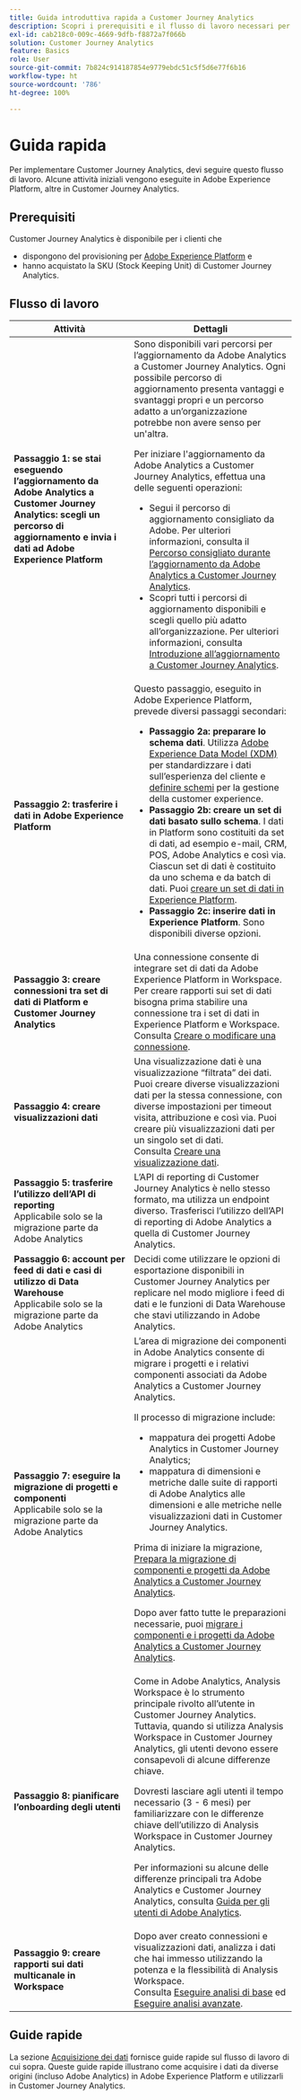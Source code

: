 ```yaml
---
title: Guida introduttiva rapida a Customer Journey Analytics
description: Scopri i prerequisiti e il flusso di lavoro necessari per implementare Customer Journey Analytics.
exl-id: cab218c0-009c-4669-9dfb-f8872a7f066b
solution: Customer Journey Analytics
feature: Basics
role: User
source-git-commit: 7b824c914187854e9779ebdc51c5f5d6e77f6b16
workflow-type: ht
source-wordcount: '786'
ht-degree: 100%

---
```


# Guida rapida

Per implementare Customer Journey Analytics, devi seguire questo flusso di lavoro. Alcune attività iniziali vengono eseguite in Adobe Experience Platform, altre in Customer Journey Analytics.

## Prerequisiti

Customer Journey Analytics è disponibile per i clienti che

* dispongono del provisioning per [Adobe Experience Platform](https://www.adobe.com/it/experience-platform.html) e
* hanno acquistato la SKU (Stock Keeping Unit) di Customer Journey Analytics.

## Flusso di lavoro

| Attività | Dettagli |
| --- | --- |
| **Passaggio 1: se stai eseguendo l’aggiornamento da Adobe Analytics a Customer Journey Analytics: scegli un percorso di aggiornamento e invia i dati ad Adobe Experience Platform** | Sono disponibili vari percorsi per l’aggiornamento da Adobe Analytics a Customer Journey Analytics. Ogni possibile percorso di aggiornamento presenta vantaggi e svantaggi propri e un percorso adatto a un’organizzazione potrebbe non avere senso per un&#39;altra. <p>Per iniziare l&#39;aggiornamento da Adobe Analytics a Customer Journey Analytics, effettua una delle seguenti operazioni:</p><ul><li>Segui il percorso di aggiornamento consigliato da Adobe. Per ulteriori informazioni, consulta il [Percorso consigliato durante l’aggiornamento da Adobe Analytics a Customer Journey Analytics](/help/getting-started/cja-upgrade/cja-upgrade-recommendations.md).</li><li>Scopri tutti i percorsi di aggiornamento disponibili e scegli quello più adatto all’organizzazione. Per ulteriori informazioni, consulta [Introduzione all’aggiornamento a Customer Journey Analytics](/help/getting-started/cja-upgrade/cja-upgrade-getstarted.md).</li></ul> |
| **Passaggio 2: trasferire i dati in Adobe Experience Platform** | Questo passaggio, eseguito in Adobe Experience Platform, prevede diversi passaggi secondari:<ul><li>**Passaggio 2a: preparare lo schema dati**. Utilizza [Adobe Experience Data Model (XDM)](https://experienceleague.adobe.com/docs/experience-platform/xdm/home.html?lang=it) per standardizzare i dati sull’esperienza del cliente e [definire schemi](https://experienceleague.adobe.com/docs/experience-platform/xdm/tutorials/create-schema-ui.html?lang=it) per la gestione della customer experience.</li><li>**Passaggio 2b: creare un set di dati basato sullo schema**. I dati in Platform sono costituiti da set di dati, ad esempio e-mail, CRM, POS, Adobe Analytics e così via. Ciascun set di dati è costituito da uno schema e da batch di dati. Puoi [creare un set di dati in Experience Platform](https://experienceleague.adobe.com/docs/platform-learn/getting-started-for-data-architects-and-data-engineers/create-datasets.html?lang=it).</li><li>**Passaggio 2c: inserire dati in Experience Platform**. Sono disponibili diverse opzioni.</li></ul> |
| **Passaggio 3: creare connessioni tra set di dati di Platform e Customer Journey Analytics** | Una connessione consente di integrare set di dati da Adobe Experience Platform in Workspace. Per creare rapporti sui set di dati bisogna prima stabilire una connessione tra i set di dati in Experience Platform e Workspace.<br>Consulta [Creare o modificare una connessione](/help/connections/create-connection.md). |
| **Passaggio 4: creare visualizzazioni dati** | Una visualizzazione dati è una visualizzazione “filtrata” dei dati. Puoi creare diverse visualizzazioni dati per la stessa connessione, con diverse impostazioni per timeout visita, attribuzione e così via. Puoi creare più visualizzazioni dati per un singolo set di dati.<br>Consulta [Creare una visualizzazione dati](/help/data-views/create-dataview.md). |
| **Passaggio 5: trasferire l’utilizzo dell’API di reporting**</br> Applicabile solo se la migrazione parte da Adobe Analytics | L’API di reporting di Customer Journey Analytics è nello stesso formato, ma utilizza un endpoint diverso. Trasferisci l’utilizzo dell’API di reporting di Adobe Analytics a quella di Customer Journey Analytics. |
| **Passaggio 6: account per feed di dati e casi di utilizzo di Data Warehouse**</br> Applicabile solo se la migrazione parte da Adobe Analytics | Decidi come utilizzare le opzioni di esportazione disponibili in Customer Journey Analytics per replicare nel modo migliore i feed di dati e le funzioni di Data Warehouse che stavi utilizzando in Adobe Analytics. <!-- link to docs Rob is creating --> |
| **Passaggio 7: eseguire la migrazione di progetti e componenti**</br> Applicabile solo se la migrazione parte da Adobe Analytics | L’area di migrazione dei componenti in Adobe Analytics consente di migrare i progetti e i relativi componenti associati da Adobe Analytics a Customer Journey Analytics.<p>Il processo di migrazione include:</p><ul><li>mappatura dei progetti Adobe Analytics in Customer Journey Analytics;</li><li>mappatura di dimensioni e metriche dalle suite di rapporti di Adobe Analytics alle dimensioni e alle metriche nelle visualizzazioni dati in Customer Journey Analytics.</li></ul><p>Prima di iniziare la migrazione, [Prepara la migrazione di componenti e progetti da Adobe Analytics a Customer Journey Analytics](https://experienceleague.adobe.com/docs/analytics/admin/admin-tools/component-migration/prepare-component-migration.html?lang=it).</p><p>Dopo aver fatto tutte le preparazioni necessarie, puoi [migrare i componenti e i progetti da Adobe Analytics a Customer Journey Analytics](https://experienceleague.adobe.com/docs/analytics/admin/admin-tools/component-migration/component-migration.html?lang=it).</p> |
| **Passaggio 8: pianificare l’onboarding degli utenti** | Come in Adobe Analytics, Analysis Workspace è lo strumento principale rivolto all’utente in Customer Journey Analytics. Tuttavia, quando si utilizza Analysis Workspace in Customer Journey Analytics, gli utenti devono essere consapevoli di alcune differenze chiave.<p>Dovresti lasciare agli utenti il tempo necessario (3 - 6 mesi) per familiarizzare con le differenze chiave dell’utilizzo di Analysis Workspace in Customer Journey Analytics.</p><p>Per informazioni su alcune delle differenze principali tra Adobe Analytics e Customer Journey Analytics, consulta [Guida per gli utenti di Adobe Analytics](/help/getting-started/aa-to-cja-user.md).</p> |
| **Passaggio 9: creare rapporti sui dati multicanale in Workspace** | Dopo aver creato connessioni e visualizzazioni dati, analizza i dati che hai immesso utilizzando la potenza e la flessibilità di Analysis Workspace.<br>Consulta [Eseguire analisi di base](/help/analysis-workspace/perform-basic-analysis.md) ed [Eseguire analisi avanzate](/help/analysis-workspace/perform-adv-analysis.md). |

## Guide rapide

La sezione [Acquisizione dei dati](../data-ingestion/data-ingestion.md) fornisce guide rapide sul flusso di lavoro di cui sopra. Queste guide rapide illustrano come acquisire i dati da diverse origini (incluso Adobe Analytics) in Adobe Experience Platform e utilizzarli in Customer Journey Analytics.
